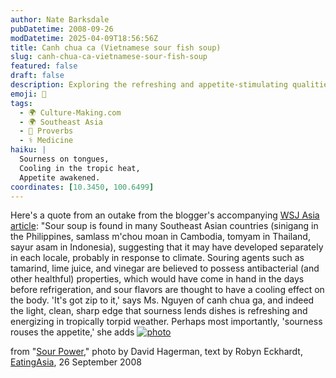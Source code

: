 ```yaml
---
author: Nate Barksdale
pubDatetime: 2008-09-26
modDatetime: 2025-04-09T18:56:56Z
title: Canh chua ca (Vietnamese sour fish soup)
slug: canh-chua-ca-vietnamese-sour-fish-soup
featured: false
draft: false
description: Exploring the refreshing and appetite-stimulating qualities of sour soups across Southeast Asia.
emoji: 🍲
tags:
  - 🌍 Culture-Making.com
  - 🌍 Southeast Asia
  - 🍲 Proverbs
  - ⚕️ Medicine
haiku: |
  Sourness on tongues,  
  Cooling in the tropic heat,  
  Appetite awakened.
coordinates: [10.3450, 100.6499]
---
```


Here's a quote from an outake from the blogger's accompanying [WSJ Asia article](http://web.archive.org/web/20110501200436/http://online.wsj.com:80/article/SB122218780066767641.html?mod=todays_asia_weekend_journal): "Sour soup is found in many Southeast Asian countries (sinigang in the Philippines, samlass m'chou moan in Cambodia, tomyam in Thailand, sayur asam in Indonesia), suggesting that it may have developed separately in each locale, probably in response to climate. Souring agents such as tamarind, lime juice, and vinegar are believed to possess antibacterial (and other healthful) properties, which would have come in hand in the days before refrigeration, and sour flavors are thought to have a cooling effect on the body. 'It's got zip to it,' says Ms. Nguyen of canh chua ga, and indeed the light, clean, sharp edge that sourness lends dishes is refreshing and energizing in tropically torpid weather. Perhaps most importantly, 'sourness rouses the appetite,' she adds
[![photo](http://culture-making.com/media/355n7237.jpg)](http://eatingasia.typepad.com/eatingasia/2008/09/sour-power.html)

from "[Sour Power](http://web.archive.org/web/20241112234540/https://eatingasia.typepad.com/eatingasia/2008/09/sour-power.html)," photo by David Hagerman, text by Robyn Eckhardt, [EatingAsia](http://web.archive.org/web/20241112234540/https://eatingasia.typepad.com/eatingasia/2008/09/sour-power.html), 26 September 2008
